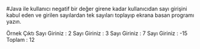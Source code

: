 #Java ile kullanıcı negatif bir değer girene kadar kullanıcıdan sayı girişini kabul eden ve girilen sayılardan tek sayıları toplayıp ekrana basan programı yazın.

Örnek Çıktı
Sayı Giriniz : 2
Sayı Giriniz : 3
Sayı Giriniz : 7
Sayı Giriniz : -15
Toplam : 12